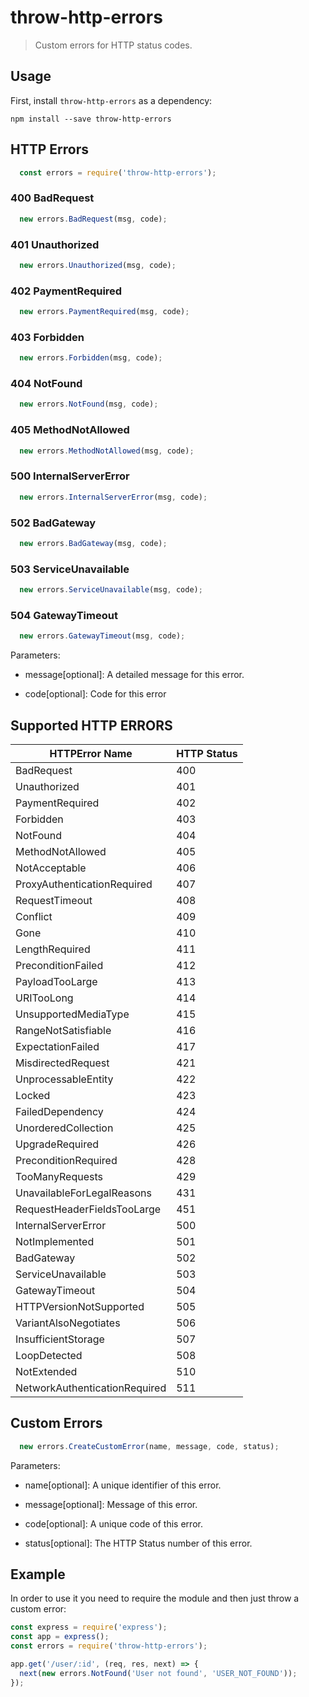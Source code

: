 # throw-http-errors

> Custom errors for HTTP status codes.


## Usage

First, install `throw-http-errors` as a dependency:

```shell
npm install --save throw-http-errors
```

## HTTP Errors

```javascript
  const errors = require('throw-http-errors');
```
### 400 BadRequest

```javascript
  new errors.BadRequest(msg, code);
```

### 401 Unauthorized

```javascript
  new errors.Unauthorized(msg, code);
```

### 402 PaymentRequired

```javascript
  new errors.PaymentRequired(msg, code);
```

### 403 Forbidden

```javascript
  new errors.Forbidden(msg, code);
```

### 404 NotFound

```javascript
  new errors.NotFound(msg, code);
```

### 405 MethodNotAllowed

```javascript
  new errors.MethodNotAllowed(msg, code);
```

### 500 InternalServerError

```javascript
  new errors.InternalServerError(msg, code);
```

### 502 BadGateway

```javascript
  new errors.BadGateway(msg, code);
```

### 503 ServiceUnavailable

```javascript
  new errors.ServiceUnavailable(msg, code);
```

### 504 GatewayTimeout

```javascript
  new errors.GatewayTimeout(msg, code);
```


Parameters:

- message[optional]: A detailed message for this error.

- code[optional]: Code for this error


## Supported HTTP ERRORS

| HTTPError Name                  | HTTP Status |
|---------------------------------|-------------|
| BadRequest                      | 400         |
| Unauthorized                    | 401         |
| PaymentRequired                 | 402         |
| Forbidden                       | 403         |
| NotFound                        | 404         |
| MethodNotAllowed                | 405         |
| NotAcceptable                   | 406         |
| ProxyAuthenticationRequired     | 407         |
| RequestTimeout                  | 408         |
| Conflict                        | 409         |
| Gone                            | 410         |
| LengthRequired                  | 411         |
| PreconditionFailed              | 412         |
| PayloadTooLarge                 | 413         |
| URITooLong                      | 414         |
| UnsupportedMediaType            | 415         |
| RangeNotSatisfiable             | 416         |
| ExpectationFailed               | 417         |
| MisdirectedRequest              | 421         |
| UnprocessableEntity             | 422         |
| Locked                          | 423         |
| FailedDependency                | 424         |
| UnorderedCollection             | 425         |
| UpgradeRequired                 | 426         |
| PreconditionRequired            | 428         |
| TooManyRequests                 | 429         |
| UnavailableForLegalReasons      | 431         |
| RequestHeaderFieldsTooLarge     | 451         |
| InternalServerError             | 500         |
| NotImplemented                  | 501         |
| BadGateway                      | 502         |
| ServiceUnavailable              | 503         |
| GatewayTimeout                  | 504         |
| HTTPVersionNotSupported         | 505         |
| VariantAlsoNegotiates           | 506         |
| InsufficientStorage             | 507         |
| LoopDetected                    | 508         |
| NotExtended                     | 510         |
| NetworkAuthenticationRequired   | 511         |


## Custom Errors

```javascript
  new errors.CreateCustomError(name, message, code, status);
```

Parameters:

- name[optional]: A unique identifier of this error.

- message[optional]: Message of this error.

- code[optional]: A unique code of this error.

- status[optional]: The HTTP Status number of this error.


## Example

In order to use it you need to require the module and then just throw a custom error:

```javascript
const express = require('express');
const app = express();
const errors = require('throw-http-errors');

app.get('/user/:id', (req, res, next) => {
  next(new errors.NotFound('User not found', 'USER_NOT_FOUND'));
});
```
